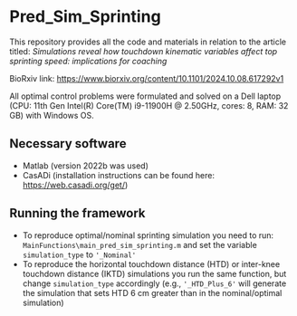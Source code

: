 # Pred_Sim_Sprinting

This repository provides all the code and materials in relation to the article titled: _Simulations reveal how touchdown kinematic variables affect top sprinting speed: implications for coaching_  
  
BioRxiv link: https://www.biorxiv.org/content/10.1101/2024.10.08.617292v1  

All optimal control problems were formulated and solved on a Dell laptop (CPU: 11th Gen Intel(R) Core(TM) i9-11900H @ 2.50GHz, cores: 8, RAM: 32 GB) with Windows OS.  

## Necessary software 
- Matlab (version 2022b was used)
- CasADi (installation instructions can be found here: https://web.casadi.org/get/)

## Running the framework
- To reproduce optimal/nominal sprinting simulation you need to run: `MainFunctions\main_pred_sim_sprinting.m` and set the variable `simulation_type` to `'_Nominal'`  
- To reproduce the horizontal touchdown distance (HTD) or inter-knee touchdown distance (IKTD) simulations you run the same function, but change `simulation_type` accordingly (e.g., `'_HTD_Plus_6'` will generate the simulation that sets HTD 6 cm greater than in the nominal/optimal simulation)  
  
